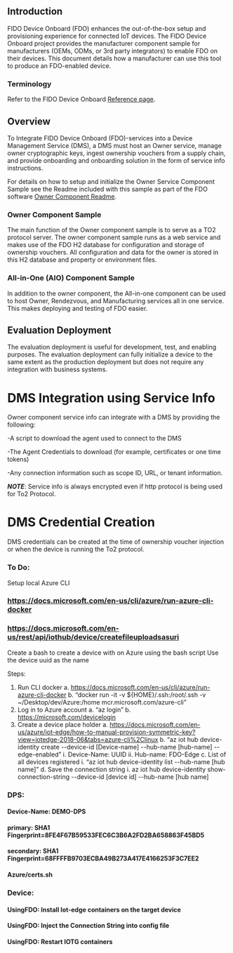 ## Introduction
FIDO Device Onboard (FDO) enhances the out-of-the-box setup and provisioning experience for connected IoT devices. The FIDO Device Onboard project provides the manufacturer component sample for manufacturers (OEMs, ODMs, or 3rd party integrators) to enable FDO on their devices. This document details how a manufacturer can use this tool to produce an FDO-enabled device.

### Terminology
Refer to the FIDO Device Onboard [Reference page](../../reference.md).

## Overview
To Integrate FIDO Device Onboard (FDO)-services into a Device Management Service (DMS), a DMS must host an Owner service, manage owner cryptographic keys, ingest ownership vouchers from a supply chain, and provide onboarding and onboarding solution in the form of service info instructions. 

For details on how to setup and initialize the Owner Service Component Sample see the Readme included with this sample as part of the FDO software [Owner Component Readme](https://github.com/fido-device-onboard/pri-fidoiot/tree/master/component-samples/demo/owner/README.md).

### Owner Component Sample
The main function of the Owner component sample is to serve as a TO2 protocol server. The owner component sample runs as a web service and makes use of the FDO H2 database for configuration and storage of ownership vouchers. All configuration and data for the owner is stored in this H2 database and property or environment files. 

### All-in-One (AIO) Component Sample
In addition to the owner component, the All-in-one component can be used to host Owner, Rendezvous, and Manufacturing services all in one service.  This makes deploying and testing of FDO easier.

## Evaluation Deployment
The evaluation deployment is useful for development, test, and enabling purposes. The evaluation deployment can fully initialize a device to the same extent as the production deployment but does not require any integration with business systems.

# DMS Integration using Service Info
Owner component service info can integrate with a DMS by providing the following:

-A script to download the agent used to connect to the DMS

-The Agent Credentials to download (for example, certificates or one time tokens)

-Any connection information such as scope ID, URL, or tenant information.

***NOTE***: Service info is always encrypted even if http protocol is being used for To2 Protocol.

# DMS Credential Creation

DMS credentials can be created at the time of ownership voucher injection or when the device is running the To2 protocol.


### To Do:
Setup local Azure CLI
### https://docs.microsoft.com/en-us/cli/azure/run-azure-cli-docker
### https://docs.microsoft.com/en-us/rest/api/iothub/device/createfileuploadsasuri

Create a bash to create a device with on Azure using the bash script
Use the device uuid as the name


Steps:
1.	Run CLI docker
      a.	https://docs.microsoft.com/en-us/cli/azure/run-azure-cli-docker
      b.	“docker run -it -v ${HOME}/.ssh:/root/.ssh -v ~/Desktop/dev/Azure:/home mcr.microsoft.com/azure-cli”
2.	Log in to Azure account
      a.	“az login”
      b.	https://microsoft.com/devicelogin
3.	Create a device place holder
      a.	https://docs.microsoft.com/en-us/azure/iot-edge/how-to-manual-provision-symmetric-key?view=iotedge-2018-06&tabs=azure-cli%2Clinux
      b.	“az iot hub device-identity create --device-id [Device-name] --hub-name [hub-name] --edge-enabled”
      i.	Device-Name: UUID
      ii.	Hub-name: FDO-Edge
      c.	List of all devices registered
      i.	“az iot hub device-identity list --hub-name [hub name]”
      d.	Save the connection string
      i.	az iot hub device-identity show-connection-string --device-id [device id] --hub-name [hub name]
      
### DPS:
#### Device-Name: DEMO-DPS
#### primary:  SHA1 Fingerprint=8FE4F67B59533FEC6C3B6A2FD2BA658863F45BD5
#### secondary: SHA1 Fingerprint=68FFFFB9703ECBA49B273A417E4166253F3C7EE2
#### Azure/certs.sh

### Device:
#### UsingFDO: Install Iot-edge containers on the target device
#### UsingFDO: Inject the Connection String into config file
#### UsingFDO: Restart IOTG containers
